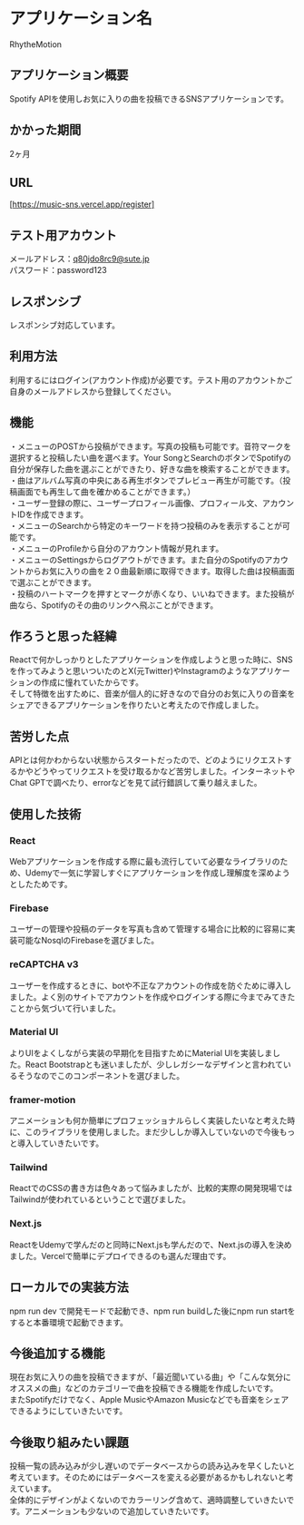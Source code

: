 # アプリケーション名
RhytheMotion

## アプリケーション概要
Spotify APIを使用しお気に入りの曲を投稿できるSNSアプリケーションです。

## かかった期間
2ヶ月

## URL
[https://music-sns.vercel.app/register]

## テスト用アカウント
メールアドレス：q80jdo8rc9@sute.jp  
パスワード：password123

## レスポンシブ
レスポンシブ対応しています。

## 利用方法
利用するにはログイン(アカウント作成)が必要です。テスト用のアカウントかご自身のメールアドレスから登録してください。    

## 機能
・メニューのPOSTから投稿ができます。写真の投稿も可能です。音符マークを選択すると投稿したい曲を選べます。Your SongとSearchのボタンでSpotifyの自分が保存した曲を選ぶことができたり、好きな曲を検索することができます。  
・曲はアルバム写真の中央にある再生ボタンでプレビュー再生が可能です。（投稿画面でも再生して曲を確かめることができます。）  
・ユーザー登録の際に、ユーザープロフィール画像、プロフィール文、アカウントIDを作成できます。    
・メニューのSearchから特定のキーワードを持つ投稿のみを表示することが可能です。    
・メニューのProfileから自分のアカウント情報が見れます。  
・メニューのSettingsからログアウトができます。また自分のSpotifyのアカウントからお気に入りの曲を２０曲最新順に取得できます。取得した曲は投稿画面で選ぶことができます。  
・投稿のハートマークを押すとマークが赤くなり、いいねできます。また投稿が曲なら、Spotifyのその曲のリンクへ飛ぶことができます。    

## 作ろうと思った経緯
Reactで何かしっかりとしたアプリケーションを作成しようと思った時に、SNSを作ってみようと思いついたのとX(元Twitter)やInstagramのようなアプリケーションの作成に憧れていたからです。　  
そして特徴を出すために、音楽が個人的に好きなので自分のお気に入りの音楽をシェアできるアプリケーションを作りたいと考えたので作成しました。　  

## 苦労した点
APIとは何かわからない状態からスタートだったので、どのようにリクエストするかやどうやってリクエストを受け取るかなど苦労しました。インターネットやChat GPTで調べたり、errorなどを見て試行錯誤して乗り越えました。  

## 使用した技術
### React
Webアプリケーションを作成する際に最も流行していて必要なライブラリのため、Udemyで一気に学習しすぐにアプリケーションを作成し理解度を深めようとしたためです。

### Firebase
ユーザーの管理や投稿のデータを写真も含めて管理する場合に比較的に容易に実装可能なNosqlのFirebaseを選びました。
### reCAPTCHA v3
ユーザーを作成するときに、botや不正なアカウントの作成を防ぐために導入しました。よく別のサイトでアカウントを作成やログインする際に今までみてきたことから気づいて行いました。
### Material UI
よりUIをよくしながら実装の早期化を目指すためにMaterial UIを実装しました。React Bootstrapとも迷いましたが、少しレガシーなデザインと言われているそうなのでこのコンポーネントを選びました。
### framer-motion
アニメーションも何か簡単にプロフェッショナルらしく実装したいなと考えた時に、このライブラリを使用しました。まだ少ししか導入していないので今後もっと導入していきたいです。

### Tailwind
ReactでのCSSの書き方は色々あって悩みましたが、比較的実際の開発現場ではTailwindが使われているということで選びました。
### Next.js
ReactをUdemyで学んだのと同時にNext.jsも学んだので、Next.jsの導入を決めました。Vercelで簡単にデプロイできるのも選んだ理由です。

## ローカルでの実装方法
npm run dev で開発モードで起動でき、npm run buildした後にnpm run startをすると本番環境で起動できます。

## 今後追加する機能
現在お気に入りの曲を投稿できますが、「最近聞いている曲」や「こんな気分にオススメの曲」などのカテゴリーで曲を投稿できる機能を作成したいです。  
またSpotifyだけでなく、Apple MusicやAmazon Musicなどでも音楽をシェアできるようにしていきたいです。

## 今後取り組みたい課題
投稿一覧の読み込みが少し遅いのでデータベースからの読み込みを早くしたいと考えています。そのためにはデータベースを変える必要があるかもしれないと考えています。  
全体的にデザインがよくないのでカラーリング含めて、適時調整していきたいです。アニメーションも少ないので追加していきたいです。


